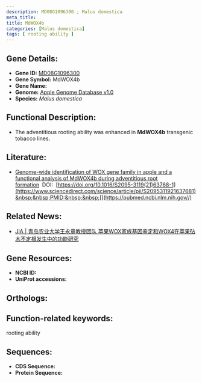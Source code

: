 ```yaml
---
description: MD08G1096300 ; Malus domestica
meta_title:
title: MdWOX4b
categories: [Malus domestica]
tags: [ rooting ability ]
---
```


## Gene Details:
- **Gene ID:**	[MD08G1096300]()
- **Gene Symbol:** MdWOX4b
- **Gene Name:** 
- **Genome:** [Apple Genome Database v1.0]()
- **Species:** *Malus domestica*

## Functional Description:
   - The adventitious rooting ability was enhanced in **MdWOX4b** transgenic tobacco lines.

## Literature:
   - [Genome-wide identification of WOX gene family in apple and a functional analysis of MdWOX4b during adventitious root formation]( https://www.sciencedirect.com/science/article/pii/S2095311921637681)&nbsp;&nbsp;DOI:&nbsp;&nbsp;[https://doi.org/10.1016/S2095-3119(21)63768-1](https://www.sciencedirect.com/science/article/pii/S2095311921637681)&nbsp;&nbsp;PMID:&nbsp;&nbsp;[](https://pubmed.ncbi.nlm.nih.gov//)

## Related News:
   - [JIA | 青岛农业大学王永章教授团队 苹果WOX家族基因鉴定和WOX4在苹果砧木不定根发生中的功能研究](https://mp.weixin.qq.com/s?__biz=Mzg3MDEwNDEyMg==&mid=2247528593&idx=6&sn=083ea0ac4a18d5da7640cbc3fe0b41a9&chksm=ce90ddc4f9e754d26e9297ba449e8e988e4919461e126380e37c27e6c814327ed17d37635f85&scene=27#wechat_redirect)

## Gene Resources:
- **NCBI ID:** [](https://www.ncbi.nlm.nih.gov/gene/?term=)
- **UniProt accessions:** [](https://www.uniprot.org/uniprotkb//entry)

## Orthologs:

## Function-related keywords:
rooting ability

## Sequences:
- **CDS Sequence:**
- **Protein Sequence:**
